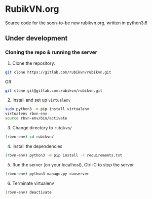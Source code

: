 # RubikVN.org

Source code for the soon-to-be new rubikvn.org, written in python3.6

## Under development

### Cloning the repo & running the server

1. Clone the repository:
```bash
git clone https://gitlab.com/rubikvn/rubikvn.git
```
OR
```bash
git clone git@gitlab.com:rubikvn/rubikvn.git
```

2. Install and set up `virtualenv`
```bash
sudo python3 -m pip install virtualenv
virtualenv rbvn-env
source rbvn-env/bin/activate
```

3. Change directory to `rubikvn/`
```bash
(rbvn-env) cd rubikvn/
```

4. Install the dependencies
```bash
(rbvn-env) python3 -m pip install -r requirements.txt
```

5. Run the server (on your localhost), Ctrl-C to stop the server
```bash
(rbvn-env) python3 manage.py runserver
```

6. Terminate virtualenv
```bash
(rbvn-env) deactivate
```
